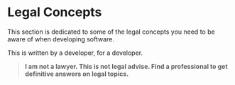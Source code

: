 # Legal Concepts

This section is dedicated to some of the legal concepts you need to be aware of when developing software.

This is written by a developer, for a developer.

> **I am not a lawyer. This is not legal advise. Find a professional to get definitive answers on legal topics.**
